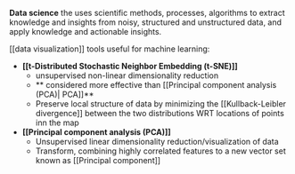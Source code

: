 **Data science** the uses scientific methods, processes, algorithms to extract knowledge and insights from noisy, structured and unstructured data, and apply knowledge and actionable insights. 

[[data visualization]] tools useful for machine learning:
- **[[t-Distributed Stochastic Neighbor Embedding (t-SNE)]]**
	- unsupervised non-linear dimensionality reduction 
	- ** considered more effective than [[Principal component analysis (PCA)| PCA]]**
	- Preserve local structure of data by minimizing the [[Kullback-Leibler divergence]] between the two distributions WRT locations of points inn the map
- **[[Principal component analysis (PCA)]]**
	- Unsupervised linear dimensionality reduction/visualization of data
	- Transform, combining highly correlated features to a new vector set known as [[Principal component]]